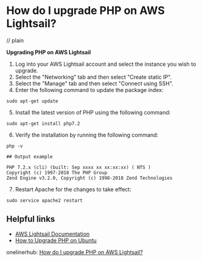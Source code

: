 # How do I upgrade PHP on AWS Lightsail?
// plain

**Upgrading PHP on AWS Lightsail**

1. Log into your AWS Lightsail account and select the instance you wish to upgrade.
2. Select the "Networking" tab and then select "Create static IP".
3. Select the "Manage" tab and then select "Connect using SSH".
4. Enter the following command to update the package index:
```
sudo apt-get update
```
5. Install the latest version of PHP using the following command:
```
sudo apt-get install php7.2
```
6. Verify the installation by running the following command:
```
php -v

## Output example

PHP 7.2.x (cli) (built: Sep xxxx xx xx:xx:xx) ( NTS )
Copyright (c) 1997-2018 The PHP Group
Zend Engine v3.2.0, Copyright (c) 1998-2018 Zend Technologies
```
7. Restart Apache for the changes to take effect:
```
sudo service apache2 restart
```

## Helpful links
- [AWS Lightsail Documentation](https://lightsail.aws.amazon.com/ls/docs)
- [How to Upgrade PHP on Ubuntu](https://www.rosehosting.com/blog/how-to-upgrade-php-on-ubuntu/)

onelinerhub: [How do I upgrade PHP on AWS Lightsail?](https://onelinerhub.com/php-aws/how-do-i-upgrade-php-on-aws-lightsail)